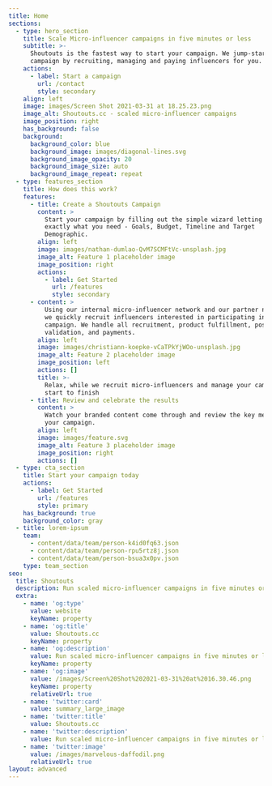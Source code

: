 ```yaml
---
title: Home
sections:
  - type: hero_section
    title: Scale Micro-influencer campaigns in five minutes or less
    subtitle: >-
      Shoutouts is the fastest way to start your campaign. We jump-start any
      campaign by recruiting, managing and paying influencers for you.
    actions:
      - label: Start a campaign
        url: /contact
        style: secondary
    align: left
    image: images/Screen Shot 2021-03-31 at 18.25.23.png
    image_alt: Shoutouts.cc - scaled micro-influencer campaigns
    image_position: right
    has_background: false
    background:
      background_color: blue
      background_image: images/diagonal-lines.svg
      background_image_opacity: 20
      background_image_size: auto
      background_image_repeat: repeat
  - type: features_section
    title: How does this work?
    features:
      - title: Create a Shoutouts Campaign
        content: >
          Start your campaign by filling out the simple wizard letting us know
          exactly what you need - Goals, Budget, Timeline and Target
          Demographic.
        align: left
        image: images/nathan-dumlao-QvM7SCMFtVc-unsplash.jpg
        image_alt: Feature 1 placeholder image
        image_position: right
        actions:
          - label: Get Started
            url: /features
            style: secondary
      - content: >
          Using our internal micro-influencer network and our partner networks,
          we quickly recruit influencers interested in participating in your
          campaign. We handle all recruitment, product fulfillment, post
          validation, and payments.
        align: left
        image: images/christiann-koepke-vCaTPkYjWOo-unsplash.jpg
        image_alt: Feature 2 placeholder image
        image_position: left
        actions: []
        title: >-
          Relax, while we recruit micro-influencers and manage your campaign
          start to finish
      - title: Review and celebrate the results
        content: >
          Watch your branded content come through and review the key metrics for
          your campaign.
        align: left
        image: images/feature.svg
        image_alt: Feature 3 placeholder image
        image_position: right
        actions: []
  - type: cta_section
    title: Start your campaign today
    actions:
      - label: Get Started
        url: /features
        style: primary
    has_background: true
    background_color: gray
  - title: lorem-ipsum
    team:
      - content/data/team/person-k4id0fq63.json
      - content/data/team/person-rpu5rtz8j.json
      - content/data/team/person-bsua3x0pv.json
    type: team_section
seo:
  title: Shoutouts
  description: Run scaled micro-influencer campaigns in five minutes or less
  extra:
    - name: 'og:type'
      value: website
      keyName: property
    - name: 'og:title'
      value: Shoutouts.cc
      keyName: property
    - name: 'og:description'
      value: Run scaled micro-influencer campaigns in five minutes or less
      keyName: property
    - name: 'og:image'
      value: /images/Screen%20Shot%202021-03-31%20at%2016.30.46.png
      keyName: property
      relativeUrl: true
    - name: 'twitter:card'
      value: summary_large_image
    - name: 'twitter:title'
      value: Shoutouts.cc
    - name: 'twitter:description'
      value: Run scaled micro-influencer campaigns in five minutes or less
    - name: 'twitter:image'
      value: /images/marvelous-daffodil.png
      relativeUrl: true
layout: advanced
---
```


